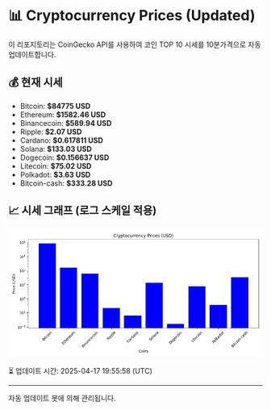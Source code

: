 
# 📊 Cryptocurrency Prices (Updated)

이 리포지토리는 CoinGecko API를 사용하여 코인 TOP 10 시세를 10분가격으로 자동 업데이트합니다.

## 💰 현재 시세
- Bitcoin: **$84775 USD**
- Ethereum: **$1582.46 USD**
- Binancecoin: **$589.94 USD**
- Ripple: **$2.07 USD**
- Cardano: **$0.617811 USD**
- Solana: **$133.03 USD**
- Dogecoin: **$0.156637 USD**
- Litecoin: **$75.02 USD**
- Polkadot: **$3.63 USD**
- Bitcoin-cash: **$333.28 USD**

## 📈 시세 그래프 (로그 스케일 적용)
![Crypto Prices](crypto_prices.png)

⏳ 업데이트 시간: 2025-04-17 19:55:58 (UTC)

---
자동 업데이트 봇에 의해 관리됩니다.
